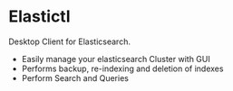 # Elastictl

Desktop Client for Elasticsearch. 

* Easily manage your elasticsearch Cluster with GUI
* Performs backup, re-indexing and deletion of indexes
* Perform Search and Queries

